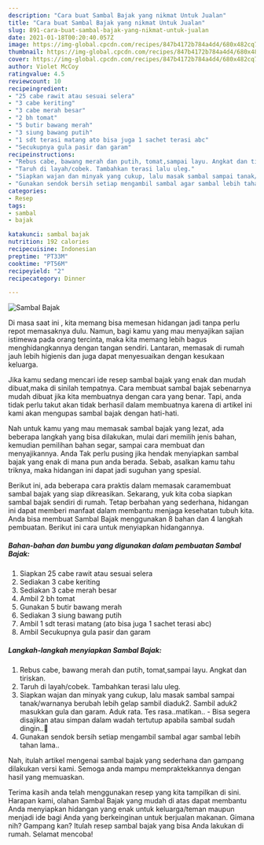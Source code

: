```yaml
---
description: "Cara buat Sambal Bajak yang nikmat Untuk Jualan"
title: "Cara buat Sambal Bajak yang nikmat Untuk Jualan"
slug: 891-cara-buat-sambal-bajak-yang-nikmat-untuk-jualan
date: 2021-01-18T00:20:40.057Z
image: https://img-global.cpcdn.com/recipes/847b4172b784a4d4/680x482cq70/sambal-bajak-foto-resep-utama.jpg
thumbnail: https://img-global.cpcdn.com/recipes/847b4172b784a4d4/680x482cq70/sambal-bajak-foto-resep-utama.jpg
cover: https://img-global.cpcdn.com/recipes/847b4172b784a4d4/680x482cq70/sambal-bajak-foto-resep-utama.jpg
author: Violet McCoy
ratingvalue: 4.5
reviewcount: 10
recipeingredient:
- "25 cabe rawit atau sesuai selera"
- "3 cabe keriting"
- "3 cabe merah besar"
- "2 bh tomat"
- "5 butir bawang merah"
- "3 siung bawang putih"
- "1 sdt terasi matang ato bisa juga 1 sachet terasi abc"
- "Secukupnya gula pasir dan garam"
recipeinstructions:
- "Rebus cabe, bawang merah dan putih, tomat,sampai layu. Angkat dan tiriskan."
- "Taruh di layah/cobek. Tambahkan terasi lalu uleg."
- "Siapkan wajan dan minyak yang cukup, lalu masak sambal sampai tanak/warnanya berubah lebih gelap sambil diaduk2. Sambil aduk2 masukkan gula dan garam. Aduk rata. Tes rasa..matikan.. Bisa segera disajikan atau simpan dalam wadah tertutup apabila sambal sudah dingin..🤤"
- "Gunakan sendok bersih setiap mengambil sambal agar sambal lebih tahan lama.."
categories:
- Resep
tags:
- sambal
- bajak

katakunci: sambal bajak 
nutrition: 192 calories
recipecuisine: Indonesian
preptime: "PT33M"
cooktime: "PT56M"
recipeyield: "2"
recipecategory: Dinner

---
```



![Sambal Bajak](https://img-global.cpcdn.com/recipes/847b4172b784a4d4/680x482cq70/sambal-bajak-foto-resep-utama.jpg)

Di masa  saat ini , kita memang bisa memesan hidangan jadi tanpa perlu repot memasaknya dulu. Namun, bagi kamu yang mau menyajikan sajian istimewa pada orang tercinta, maka kita memang lebih bagus menghidangkannya dengan tangan sendiri. Lantaran, memasak di rumah jauh lebih higienis dan juga dapat menyesuaikan dengan kesukaan keluarga.

Jika kamu sedang mencari ide resep sambal bajak yang enak dan mudah dibuat,maka di sinilah tempatnya. Cara membuat sambal bajak  sebenarnya mudah dibuat jika kita membuatnya dengan cara yang benar. Tapi, anda tidak perlu takut akan tidak berhasil dalam membuatnya 
karena di artikel ini kami akan mengupas sambal bajak dengan hati-hati.  



Nah untuk kamu yang mau memasak sambal bajak yang lezat, ada beberapa langkah yang bisa dilakukan, mulai dari memilih jenis bahan, kemudian pemilihan bahan segar, sampai cara membuat dan menyajikannya. Anda Tak perlu pusing jika hendak menyiapkan sambal bajak yang enak di mana pun anda berada. Sebab, asalkan kamu  tahu triknya, maka hidangan ini dapat jadi suguhan yang spesial.

Berikut ini, ada beberapa cara praktis  dalam memasak caramembuat sambal bajak yang siap dikreasikan. Sekarang, yuk kita coba siapkan sambal bajak sendiri di rumah. Tetap berbahan yang sederhana, hidangan ini dapat memberi manfaat dalam membantu menjaga kesehatan tubuh kita. Anda bisa membuat Sambal Bajak menggunakan 8 bahan dan 4 langkah pembuatan. Berikut ini cara untuk menyiapkan hidangannya.

<!--inarticleads1-->

##### Bahan-bahan dan bumbu yang digunakan dalam pembuatan Sambal Bajak:

1. Siapkan 25 cabe rawit atau sesuai selera
1. Sediakan 3 cabe keriting
1. Sediakan 3 cabe merah besar
1. Ambil 2 bh tomat
1. Gunakan 5 butir bawang merah
1. Sediakan 3 siung bawang putih
1. Ambil 1 sdt terasi matang (ato bisa juga 1 sachet terasi abc)
1. Ambil Secukupnya gula pasir dan garam




<!--inarticleads2-->

##### Langkah-langkah menyiapkan Sambal Bajak:

1. Rebus cabe, bawang merah dan putih, tomat,sampai layu. Angkat dan tiriskan.
1. Taruh di layah/cobek. Tambahkan terasi lalu uleg.
1. Siapkan wajan dan minyak yang cukup, lalu masak sambal sampai tanak/warnanya berubah lebih gelap sambil diaduk2. Sambil aduk2 masukkan gula dan garam. Aduk rata. Tes rasa..matikan.. - Bisa segera disajikan atau simpan dalam wadah tertutup apabila sambal sudah dingin..🤤
1. Gunakan sendok bersih setiap mengambil sambal agar sambal lebih tahan lama..




Nah, itulah artikel mengenai  sambal bajak  yang sederhana dan gampang dilakukan versi kami. Semoga anda mampu mempraktekkannya dengan hasil yang memuaskan. 

Terima kasih anda telah menggunakan resep yang kita tampilkan di sini. Harapan kami, olahan  Sambal Bajak yang mudah di atas dapat membantu Anda menyiapkan hidangan yang enak untuk keluarga/teman maupun menjadi ide bagi Anda yang berkeinginan untuk berjualan makanan. Gimana nih? Gampang kan? Itulah resep sambal bajak yang bisa Anda lakukan di rumah. Selamat mencoba!

